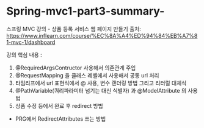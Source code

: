 # Spring-mvc1-part3-summary-
스프링 MVC 강의 - 상품 등록 서비스 웹 페이지 만들기
출처: https://www.inflearn.com/course/%EC%8A%A4%ED%94%84%EB%A7%81-mvc-1/dashboard

강의 핵심 내용 :
1. @RequiredArgsContructor 사용해서 의존관계 주입
2. @RequestMapping 을 클래스 레벨에서 사용해서 공통 url 처리
3. 타임리프에서 url 표현식에서 @ 사용, 변수 랜더링 방법 그리고 리터럴 대체식
4. @PathVariable(쿼리파라미터 넘기는 대신 식별자) 과 @ModelAttribute 의 사용법
5. 상품 수정 등에서 완료 후 redirect 방법
- PRG에서 RedirectAttributes 쓰는 방법
